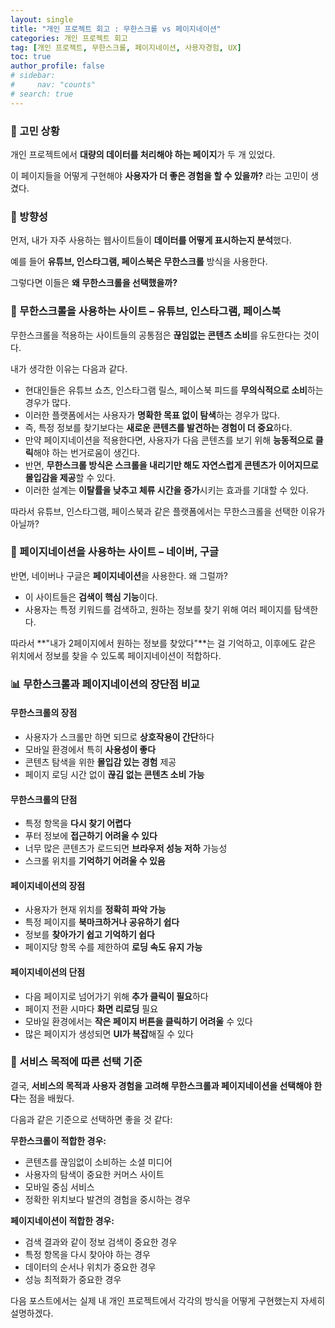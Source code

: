 ```yaml
---
layout: single
title: "개인 프로젝트 회고 : 무한스크롤 vs 페이지네이션"
categories: 개인 프로젝트 회고
tag: [개인 프로젝트, 무한스크롤, 페이지네이션, 사용자경험, UX]
toc: true
author_profile: false
# sidebar:
#     nav: "counts"
# search: true
---
```


### 🤔 고민 상황

개인 프로젝트에서 **대량의 데이터를 처리해야 하는 페이지**가 두 개 있었다.

이 페이지들을 어떻게 구현해야 **사용자가 더 좋은 경험을 할 수 있을까?** 라는 고민이 생겼다.

### 💭 방향성

먼저, 내가 자주 사용하는 웹사이트들이 **데이터를 어떻게 표시하는지 분석**했다.

예를 들어 **유튜브, 인스타그램, 페이스북은 무한스크롤** 방식을 사용한다.

그렇다면 이들은 **왜 무한스크롤을 선택했을까?**

### 🔄 무한스크롤을 사용하는 사이트 – 유튜브, 인스타그램, 페이스북

무한스크롤을 적용하는 사이트들의 공통점은 **끊임없는 콘텐츠 소비**를 유도한다는 것이다.

내가 생각한 이유는 다음과 같다.

- 현대인들은 유튜브 쇼츠, 인스타그램 릴스, 페이스북 피드를 **무의식적으로 소비**하는 경우가 많다.
- 이러한 플랫폼에서는 사용자가 **명확한 목표 없이 탐색**하는 경우가 많다.
- 즉, 특정 정보를 찾기보다는 **새로운 콘텐츠를 발견하는 경험이 더 중요**하다.
- 만약 페이지네이션을 적용한다면, 사용자가 다음 콘텐츠를 보기 위해 **능동적으로 클릭**해야 하는 번거로움이 생긴다.
- 반면, **무한스크롤 방식은 스크롤을 내리기만 해도 자연스럽게 콘텐츠가 이어지므로 몰입감을 제공**할 수 있다.
- 이러한 설계는 **이탈률을 낮추고 체류 시간을 증가**시키는 효과를 기대할 수 있다.

따라서 유튜브, 인스타그램, 페이스북과 같은 플랫폼에서는 무한스크롤을 선택한 이유가 아닐까?

### 📄 페이지네이션을 사용하는 사이트 – 네이버, 구글

반면, 네이버나 구글은 **페이지네이션**을 사용한다. 왜 그럴까?

- 이 사이트들은 **검색이 핵심 기능**이다.
- 사용자는 특정 키워드를 검색하고, 원하는 정보를 찾기 위해 여러 페이지를 탐색한다.

따라서 **"내가 2페이지에서 원하는 정보를 찾았다"**는 걸 기억하고, 이후에도 같은 위치에서 정보를 찾을 수 있도록 페이지네이션이 적합하다.

### 📊 무한스크롤과 페이지네이션의 장단점 비교

#### 무한스크롤의 장점

- 사용자가 스크롤만 하면 되므로 **상호작용이 간단**하다
- 모바일 환경에서 특히 **사용성이 좋다**
- 콘텐츠 탐색을 위한 **몰입감 있는 경험** 제공
- 페이지 로딩 시간 없이 **끊김 없는 콘텐츠 소비 가능**

#### 무한스크롤의 단점

- 특정 항목을 **다시 찾기 어렵다**
- 푸터 정보에 **접근하기 어려울 수 있다**
- 너무 많은 콘텐츠가 로드되면 **브라우저 성능 저하** 가능성
- 스크롤 위치를 **기억하기 어려울 수 있음**

#### 페이지네이션의 장점

- 사용자가 현재 위치를 **정확히 파악 가능**
- 특정 페이지를 **북마크하거나 공유하기 쉽다**
- 정보를 **찾아가기 쉽고 기억하기 쉽다**
- 페이지당 항목 수를 제한하여 **로딩 속도 유지 가능**

#### 페이지네이션의 단점

- 다음 페이지로 넘어가기 위해 **추가 클릭이 필요**하다
- 페이지 전환 시마다 **화면 리로딩** 필요
- 모바일 환경에서는 **작은 페이지 버튼을 클릭하기 어려울** 수 있다
- 많은 페이지가 생성되면 **UI가 복잡**해질 수 있다

### 🧠 서비스 목적에 따른 선택 기준

결국, **서비스의 목적과 사용자 경험을 고려해 무한스크롤과 페이지네이션을 선택해야 한다**는 점을 배웠다.

다음과 같은 기준으로 선택하면 좋을 것 같다:

**무한스크롤이 적합한 경우:**

- 콘텐츠를 끊임없이 소비하는 소셜 미디어
- 사용자의 탐색이 중요한 커머스 사이트
- 모바일 중심 서비스
- 정확한 위치보다 발견의 경험을 중시하는 경우

**페이지네이션이 적합한 경우:**

- 검색 결과와 같이 정보 검색이 중요한 경우
- 특정 항목을 다시 찾아야 하는 경우
- 데이터의 순서나 위치가 중요한 경우
- 성능 최적화가 중요한 경우

다음 포스트에서는 실제 내 개인 프로젝트에서 각각의 방식을 어떻게 구현했는지 자세히 설명하겠다.
